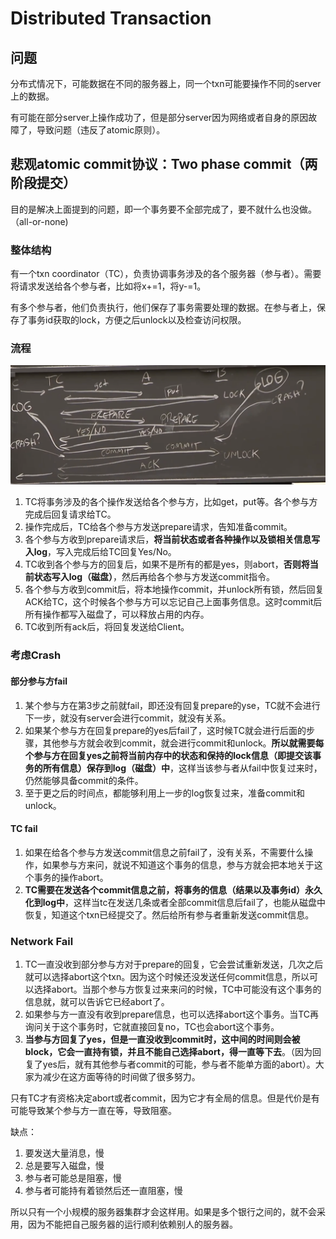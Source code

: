 # Distributed Transaction

## 问题

分布式情况下，可能数据在不同的服务器上，同一个txn可能要操作不同的server上的数据。

有可能在部分server上操作成功了，但是部分server因为网络或者自身的原因故障了，导致问题（违反了atomic原则）。

## 悲观atomic commit协议：Two phase commit（两阶段提交）

目的是解决上面提到的问题，即一个事务要不全部完成了，要不就什么也没做。（all-or-none)

### 整体结构

有一个txn coordinator（TC），负责协调事务涉及的各个服务器（参与者）。需要将请求发送给各个参与者，比如将x+=1，将y-=1。

有多个参与者，他们负责执行，他们保存了事务需要处理的数据。在参与者上，保存了事务id获取的lock，方便之后unlock以及检查访问权限。

### 流程

![1676685520206](image/Distributedtxn/1676685520206.png)

1. TC将事务涉及的各个操作发送给各个参与方，比如get，put等。各个参与方完成后回复请求给TC。
2. 操作完成后，TC给各个参与方发送prepare请求，告知准备commit。
3. 各个参与方收到prepare请求后，**将当前状态或者各种操作以及锁相关信息写入log**，写入完成后给TC回复Yes/No。
4. TC收到各个参与方的回复后，如果不是所有的都是yes，则abort，**否则将当前状态写入log（磁盘）**，然后再给各个参与方发送commit指令。
5. 各个参与方收到commit后，将本地操作commit，并unlock所有锁，然后回复ACK给TC，这个时候各个参与方可以忘记自己上面事务信息。这时commit后所有操作都写入磁盘了，可以释放占用的内存。
6. TC收到所有ack后，将回复发送给Client。

### 考虑Crash

#### 部分参与方fail

1. 某个参与方在第3步之前就fail，即还没有回复prepare的yse，TC就不会进行下一步，就没有server会进行commit，就没有关系。
2. 如果某个参与方在回复prepare的yes后fail了，这时候TC就会进行后面的步骤，其他参与方就会收到commit，就会进行commit和unlock。**所以就需要每个参与方在回复yes之前将当前内存中的状态和保持的lock信息（即提交该事务的所有信息）保存到log（磁盘）中**，这样当该参与者从fail中恢复过来时，仍然能够具备commit的条件。
3. 至于更之后的时间点，都能够利用上一步的log恢复过来，准备commit和unlock。

#### TC fail

1. 如果在给各个参与方发送commit信息之前fail了，没有关系，不需要什么操作，如果参与方来问，就说不知道这个事务的信息，参与方就会把本地关于这个事务的操作abort。
2. **TC需要在发送各个commit信息之前，将事务的信息（结果以及事务id）永久化到log中**，这样当tc在发送几条或者全部commit信息后fail了，也能从磁盘中恢复，知道这个txn已经提交了。然后给所有参与者重新发送commit信息。

### Network Fail

1. TC一直没收到部分参与方对于prepare的回复，它会尝试重新发送，几次之后就可以选择abort这个txn。因为这个时候还没发送任何commit信息，所以可以选择abort。当那个参与方恢复过来来问的时候，TC中可能没有这个事务的信息就，就可以告诉它已经abort了。
2. 如果参与方一直没有收到prepare信息，也可以选择abort这个事务。当TC再询问关于这个事务时，它就直接回复no，TC也会abort这个事务。
3. **当参与方回复了yes，但是一直没收到commit时，这中间的时间则会被block，它会一直持有锁，并且不能自己选择abort，得一直等下去**。（因为回复了yes后，就有其他参与者commit的可能，参与者不能单方面的abort）。大家为减少在这方面等待的时间做了很多努力。

只有TC才有资格决定abort或者commit，因为它才有全局的信息。但是代价是有可能导致某个参与方一直在等，导致阻塞。

缺点：

1. 要发送大量消息，慢
2. 总是要写入磁盘，慢
3. 参与者可能总是阻塞，慢
4. 参与者可能持有着锁然后还一直阻塞，慢

所以只有一个小规模的服务器集群才会这样用。如果是多个银行之间的，就不会采用，因为不能把自己服务器的运行顺利依赖别人的服务器。
